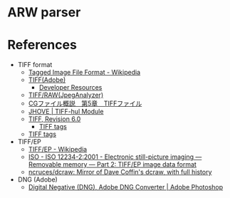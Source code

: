 # ARW parser

# References

- TIFF format
  - [Tagged Image File Format - Wikipedia](https://ja.wikipedia.org/wiki/Tagged_Image_File_Format)
  - [TIFF(Adobe)](https://www.adobe.io/open/standards/TIFF.html)
    - [Developer Resources](https://web.archive.org/web/20160306201233/http://partners.adobe.com/public/developer/tiff/index.html#spec)
  - [TIFF/RAW(JpegAnalyzer)](https://hp.vector.co.jp/authors/VA032610/operation/TiffAnalyze.htm)
  - [CGファイル概説　第5章　TIFFファイル](http://www.snap-tck.com/room03/c02/cg/cg05_01.html)
  - [JHOVE | TIFF-hul Module](https://jhove.openpreservation.org/modules/tiff/)
  - [TIFF, Revision 6.0](https://www.loc.gov/preservation/digital/formats/fdd/fdd000022.shtml)
    - [TIFF tags](https://www.loc.gov/preservation/digital/formats/content/tiff_tags.shtml)
  - [TIFF tags](https://www.loc.gov/preservation/digital/formats/content/tiff_tags.shtml)
- TIFF/EP
  - [TIFF/EP - Wikipedia](https://en.wikipedia.org/wiki/TIFF/EP)
  - [ISO - ISO 12234-2:2001 - Electronic still-picture imaging — Removable memory — Part 2: TIFF/EP image data format](https://www.iso.org/standard/29377.html)
  - [ncruces/dcraw: Mirror of Dave Coffin's dcraw, with full history](https://github.com/ncruces/dcraw)
- DNG (Adobe)
  - [Digital Negative (DNG), Adobe DNG Converter | Adobe Photoshop](https://helpx.adobe.com/camera-raw/digital-negative.html)
